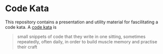 # Code Kata
This repository contains a presentation and utility material for fascilitating a code kata.
A [code kata][wikipedia:code-kata] is

> small snippets of code that they write in one sitting, sometimes repeatedly,
> often daily, in order to build muscle memory and practise their craft

[wikipedia:code-kata]: https://en.wikipedia.org/wiki/Kata#Outside_martial_arts
